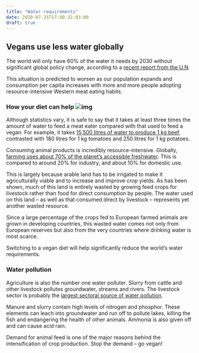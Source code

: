 ```yaml
---
title: "Water requirements"
date: 2020-07-25T17:40:32-03:00
draft: true
---
```

## Vegans use less water globally

The world will only have 60% of the water it needs by 2030 without significant global policy change, according to a [recent report from the U.N](https://timedotcom.files.wordpress.com/2015/03/231823e.pdf).

This situation is predicted to worsen as our population expands and consumption per capita increases with more and more people adopting resource-intensive Western meat eating habits.

### How your diet can help ![img](https://www.vegansociety.com/sites/default/files/uploads/shutterstock_376957510.jpg)

Although statistics vary, it is safe to say that it takes at least three times the amount of water to feed a meat eater compared with that used to feed a vegan. For example, it takes [15,500 litres of water to produce 1 kg beef](http://www.worldwaterweek.org/bestwaterideas/), contrasted with 180 litres for 1 kg tomatoes and 250 litres for 1 kg potatoes.

Consuming animal products is incredibly resource-intensive. Globally, [farming uses about 70% of the planet’s accessible freshwater](http://www.worldometers.info/water/). This is compared to around 20% for industry, and about 10% for domestic use.

This is largely because arable land has to be irrigated to make it agriculturally viable and to increase and improve crop yields. As has been shown, much of this land is entirely wasted by growing feed crops for livestock rather than food for direct consumption by people. The water used on this land – as well as that consumed direct by livestock – represents yet another wasted resource.

Since a large percentage of the crops fed to European farmed animals are grown in developing countries, this wasted water comes not only from European reserves but also from the very countries where drinking water is most scarce.

Switching to a vegan diet will help significantly reduce the world’s water requirements.

### Water pollution

Agriculture is also the number one water polluter. Slurry from cattle and other livestock pollutes groundwater, streams and rivers. The livestock sector is probably the [largest sectoral source of water pollution](ftp://ftp.fao.org/docrep/fao/010/a0701e/a0701e00.pdf).

Manure and slurry contain high levels of nitrogen and phosphor.  These elements can leach into groundwater and run off to pollute lakes, killing the fish and endangering the health of other animals. Ammonia is also given off and can cause acid rain.

Demand for animal feed is one of the major reasons behind the intensification of crop production. Stop the demand – go vegan!